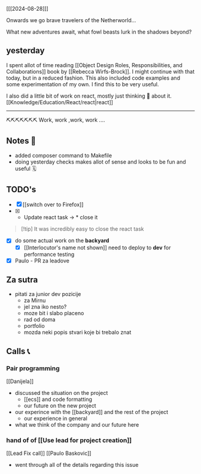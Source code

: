 [[[2024-08-28]]]

Onwards we go brave travelers of the Netherworld...

What new adventures await, what fowl beasts lurk in the shadows beyond?

## yesterday

I spent allot of time reading [[Object Design Roles, Responsibilities, and Collaborations]] book by [[Rebecca Wirfs-Brock]].
I might continue with that today, but in a reduced fashion.
This also included code examples and some experimentation of my own. I find this to be very useful.

I also did a little bit of work on react, mostly just thinking 🧠 about it. [[Knowledge/Education/React/react|react]]

---

⛏⛏⛏⛏⛏⛏⛏
Work, work ,work, work ....

## Notes 📔
- added composer command to Makefile
- doing yesterday checks makes allot of sense and looks to be fun and useful 🗓

## TODO's

- [x] [[switch over to Firefox]]
- [x] * Update react task -> * close it
> [!tip] It was incredibly easy to close the react task
- [x] do some actual work on the **backyard**
	- [x] [[Interlocutor's name not shown]]
		need to deploy to **dev** for performance testing
- [x] Paulo - PR za leadove

## Za sutra

- pitati za junior dev pozicije
	- za Mirnu
	- jel zna iko nesto?
	- moze bit i slabo placeno
	- rad od doma
	- portfolio
	- mozda neki popis stvari koje bi trebalo znat

## Calls 📞

### Pair programming
[[Danijela]]
- discussed the situation on the project
	- [[ecs]] and code formatting
	- our future on the new project
- our experince with the [[backyard]] and the rest of the project
	- our experience in general
- what we think of the company and our future here

### hand of of [[Use lead for project creation]]
[[Lead Fix call]]
[[Paulo Baskovic]]
- went through all of the details regarding this issue




